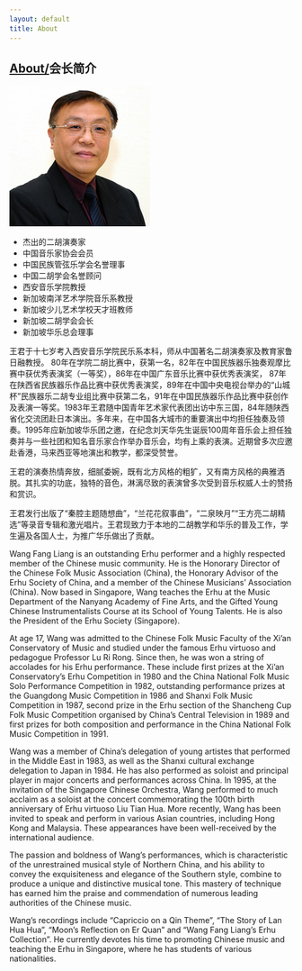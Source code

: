 ```yaml
---
layout: default
title: About
---
```

## [About/](/about)会长简介

![President](/files/wang-fang-liang.jpg)

- 杰出的二胡演奏家
- 中国音乐家协会会员
- 中国民族管弦乐学会名誉理事
- 中国二胡学会名誉顾问
- 西安音乐学院教授
- 新加坡南洋艺术学院音乐系教授
- 新加坡少儿艺术学校天才班教师
- 新加坡二胡学会会长
- 新加坡华乐总会理事

王君于十七岁考入西安音乐学院民乐系本科，师从中国著名二胡演奏家及教育家鲁日融教授。 80年在学院二胡比赛中，获第一名，82年在中国民族器乐独奏观摩比赛中获优秀表演奖（一等奖），86年在中国广东音乐比赛中获优秀表演奖， 87年在陕西省民族器乐作品比赛中获优秀表演奖，89年在中国中央电视台举办的“山城杯”民族器乐二胡专业组比赛中获第二名，91年在中国民族器乐作品比赛中获创作及表演一等奖。1983年王君随中国青年艺术家代表团出访中东三国，84年随陕西省化交流团赴日本演出。多年来，在中国各大城市的重要演出中均担任独奏及领奏。1995年应新加坡华乐团之邀，在纪念刘天华先生诞辰100周年音乐会上担任独奏并与一些社团和知名音乐家合作举办音乐会，均有上乘的表演。近期曾多次应邀赴香港，马来西亚等地演出和教学，都深受赞誉。

王君的演奏热情奔放，细腻委婉，既有北方风格的粗犷，又有南方风格的典雅洒脱。其扎实的功底，独特的音色，淋漓尽致的表演曾多次受到音乐权威人士的赞扬和赏识。

王君发行出版了“秦腔主题随想曲”，“兰花花叙事曲”，“二泉映月”“王方亮二胡精选”等录音专辑和激光唱片。王君现致力于本地的二胡教学和华乐的普及工作，学生遍及各国人士，为推广华乐做出了贡献。

Wang Fang Liang is an outstanding Erhu performer and a highly respected member of the Chinese music community.  He is the Honorary Director of the Chinese Folk Music Association (China), the Honorary Advisor of the Erhu Society of China, and a member of the Chinese Musicians’ Association (China).  Now based in Singapore, Wang teaches the Erhu at the Music Department of the Nanyang Academy of Fine Arts, and the Gifted Young Chinese Instrumentalists Course at its School of Young Talents.  He is also the President of the Erhu Society (Singapore).

At age 17, Wang was admitted to the Chinese Folk Music Faculty of the Xi’an Conservatory of Music and studied under the famous Erhu virtuoso and pedagogue Professor Lu Ri Rong.  Since then, he was won a string of accolades for his Erhu performance.  These include first prizes at the Xi’an Conservatory’s Erhu Competition in 1980 and the China National Folk Music Solo Performance Competition in 1982, outstanding performance prizes at the Guangdong Music Competition in 1986 and Shanxi Folk Music Competition in 1987, second prize in the Erhu section of the Shancheng Cup Folk Music Competition organised by China’s Central Television in 1989 and first prizes for both composition and performance in the China National Folk Music Competition in 1991.

Wang was a member of China’s delegation of young artistes that performed in the Middle East in 1983, as well as the Shanxi cultural exchange delegation to Japan in 1984.  He has also performed as soloist and principal player in major concerts and performances across China.  In 1995, at the invitation of the Singapore Chinese Orchestra, Wang performed to much acclaim as a soloist at the concert commemorating the 100th birth anniversary of Erhu virtuoso Liu Tian Hua.  More recently, Wang has been invited to speak and perform in various Asian countries, including Hong Kong and Malaysia.  These appearances have been well-received by the international audience.

The passion and boldness of Wang’s performances, which is characteristic of the unrestrained musical style of Northern China, and his ability to convey the exquisiteness and elegance of the Southern style, combine to produce a unique and distinctive musical tone.  This mastery of technique has earned him the praise and commendation of numerous leading authorities of the Chinese music.

Wang’s recordings include “Capriccio on a Qin Theme”, “The Story of Lan Hua Hua”, “Moon’s Reflection
on Er Quan” and “Wang Fang Liang’s Erhu Collection”.  He currently devotes his time to promoting Chinese music and teaching the Erhu in Singapore, where he has students of various nationalities.